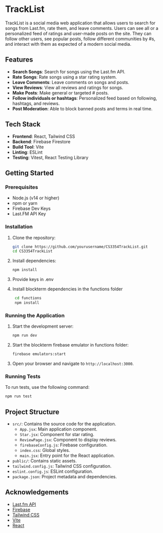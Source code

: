 # TrackList

TrackList is a social media web application that allows users to search for songs from Last.fm, rate them, and leave comments. Users can see all or a personalized feed of ratings and user-made posts on the site. They can follow other users, see popular posts, follow different communities by #s, and interact with them as expected of a modern social media.

## Features

- **Search Songs**: Search for songs using the Last.fm API.
- **Rate Songs**: Rate songs using a star rating system.
- **Leave Comments**: Leave comments on songs and posts.
- **View Reviews**: View all reviews and ratings for songs.
- **Make Posts**: Make general or targeted # posts.
- **Follow individuals or hashtags**: Personalized feed based on following, hashtags, and reviews.
- **Post Moderation**: Able to block banned posts and terms in real time.

## Tech Stack

- **Frontend**: React, Tailwind CSS
- **Backend**: Firebase Firestore
- **Build Tool**: Vite
- **Linting**: ESLint
- **Testing**: Vitest, React Testing Library

## Getting Started

### Prerequisites

- Node.js (v14 or higher)
- npm or yarn
- Firebase Dev Keys
- Last.FM API Key

### Installation

1. Clone the repository:
    ```sh
    git clone https://github.com/yourusername/CS3354TrackList.git
    cd CS3354TrackList
    ```

2. Install dependencies:
    ```sh
    npm install
    ```

3. Provide keys in .env

4. Install blockterm dependencies in the functions folder
   ```sh
    cd functions
    npm install
    ```

### Running the Application

1. Start the development server:
    ```sh
    npm run dev
    ```
    
2. Start the blockterm firebase emulator in functions folder:
    ```sh
    firebase emulators:start
    ```

3. Open your browser and navigate to `http://localhost:3000`.

### Running Tests

To run tests, use the following command:
```sh
npm run test
```

## Project Structure

- `src/`: Contains the source code for the application.
  - `App.jsx`: Main application component.
  - `Star.jsx`: Component for star rating.
  - `ReviewPage.jsx`: Component to display reviews.
  - `firebaseConfig.js`: Firebase configuration.
  - `index.css`: Global styles.
  - `main.jsx`: Entry point for the React application.
- `public/`: Contains static assets.
- `tailwind.config.js`: Tailwind CSS configuration.
- `eslint.config.js`: ESLint configuration.
- `package.json`: Project metadata and dependencies.

## Acknowledgements

- [Last.fm API](https://www.last.fm/api)
- [Firebase](https://firebase.google.com/)
- [Tailwind CSS](https://tailwindcss.com/)
- [Vite](https://vitejs.dev/)
- [React](https://reactjs.org/)
